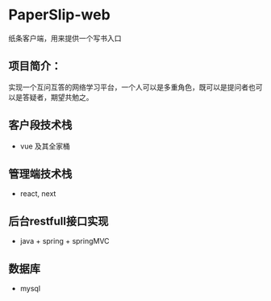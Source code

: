 # PaperSlip-web
纸条客户端，用来提供一个写书入口
## 项目简介：
   实现一个互问互答的网络学习平台，一个人可以是多重角色，既可以是提问者也可以是答疑者，期望共勉之。
## 客户段技术栈
+ vue 及其全家桶
## 管理端技术栈
+ react, next
## 后台restfull接口实现
+ java + spring + springMVC
## 数据库
+ mysql
